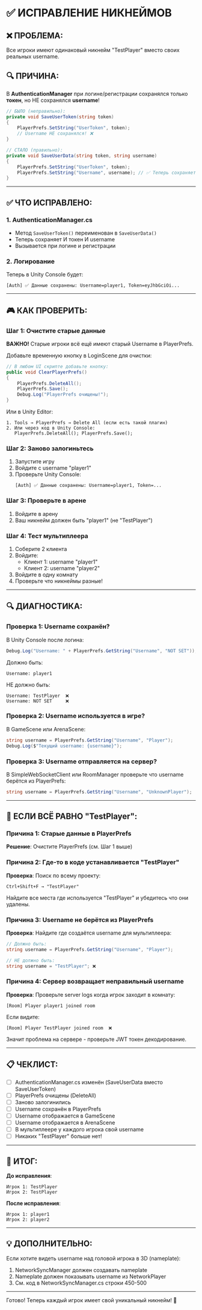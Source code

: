 # ✅ ИСПРАВЛЕНИЕ НИКНЕЙМОВ

## ❌ ПРОБЛЕМА:
Все игроки имеют одинаковый никнейм "TestPlayer" вместо своих реальных username.

## 🔍 ПРИЧИНА:
В **AuthenticationManager** при логине/регистрации сохранялся только **токен**, но НЕ сохранялся **username**!

```csharp
// БЫЛО (неправильно):
private void SaveUserToken(string token)
{
    PlayerPrefs.SetString("UserToken", token);
    // Username НЕ сохранялся! ❌
}

// СТАЛО (правильно):
private void SaveUserData(string token, string username)
{
    PlayerPrefs.SetString("UserToken", token);
    PlayerPrefs.SetString("Username", username); // ✅ Теперь сохраняется!
}
```

---

## ✅ ЧТО ИСПРАВЛЕНО:

### 1. AuthenticationManager.cs
- Метод `SaveUserToken()` переименован в `SaveUserData()`
- Теперь сохраняет И токен И username
- Вызывается при логине и регистрации

### 2. Логирование
Теперь в Unity Console будет:
```
[Auth] ✅ Данные сохранены: Username=player1, Token=eyJhbGciOi...
```

---

## 🎮 КАК ПРОВЕРИТЬ:

### Шаг 1: Очистите старые данные
**ВАЖНО!** Старые игроки всё ещё имеют старый Username в PlayerPrefs.

Добавьте временную кнопку в LoginScene для очистки:
```csharp
// В любом UI скрипте добавьте кнопку:
public void ClearPlayerPrefs()
{
    PlayerPrefs.DeleteAll();
    PlayerPrefs.Save();
    Debug.Log("PlayerPrefs очищены!");
}
```

Или в Unity Editor:
```
1. Tools → PlayerPrefs → Delete All (если есть такой плагин)
2. Или через код в Unity Console:
   PlayerPrefs.DeleteAll(); PlayerPrefs.Save();
```

### Шаг 2: Заново залогиньтесь
1. Запустите игру
2. Войдите с username "player1"
3. Проверьте Unity Console:
   ```
   [Auth] ✅ Данные сохранены: Username=player1, Token=...
   ```

### Шаг 3: Проверьте в арене
1. Войдите в арену
2. Ваш никнейм должен быть "player1" (не "TestPlayer")

### Шаг 4: Тест мультиплеера
1. Соберите 2 клиента
2. Войдите:
   - Клиент 1: username "player1"
   - Клиент 2: username "player2"
3. Войдите в одну комнату
4. Проверьте что никнеймы разные!

---

## 🔍 ДИАГНОСТИКА:

### Проверка 1: Username сохранён?
В Unity Console после логина:
```csharp
Debug.Log("Username: " + PlayerPrefs.GetString("Username", "NOT SET"));
```

Должно быть:
```
Username: player1
```

НЕ должно быть:
```
Username: TestPlayer  ❌
Username: NOT SET     ❌
```

### Проверка 2: Username используется в игре?
В GameScene или ArenaScene:
```csharp
string username = PlayerPrefs.GetString("Username", "Player");
Debug.Log($"Текущий username: {username}");
```

### Проверка 3: Username отправляется на сервер?
В SimpleWebSocketClient или RoomManager проверьте что username берётся из PlayerPrefs:
```csharp
string username = PlayerPrefs.GetString("Username", "UnknownPlayer");
```

---

## 🐛 ЕСЛИ ВСЁ РАВНО "TestPlayer":

### Причина 1: Старые данные в PlayerPrefs
**Решение**: Очистите PlayerPrefs (см. Шаг 1 выше)

### Причина 2: Где-то в коде устанавливается "TestPlayer"
**Проверка**: Поиск по всему проекту:
```
Ctrl+Shift+F → "TestPlayer"
```

Найдите все места где используется "TestPlayer" и убедитесь что они удалены.

### Причина 3: Username не берётся из PlayerPrefs
**Проверка**: Найдите где создаётся username для мультиплеера:
```csharp
// Должно быть:
string username = PlayerPrefs.GetString("Username", "Player");

// НЕ должно быть:
string username = "TestPlayer"; ❌
```

### Причина 4: Сервер возвращает неправильный username
**Проверка**: Проверьте server logs когда игрок заходит в комнату:
```
[Room] Player player1 joined room
```

Если видите:
```
[Room] Player TestPlayer joined room  ❌
```

Значит проблема на сервере - проверьте JWT токен декодирование.

---

## 📋 ЧЕКЛИСТ:

- [ ] AuthenticationManager.cs изменён (SaveUserData вместо SaveUserToken)
- [ ] PlayerPrefs очищены (DeleteAll)
- [ ] Заново залогинились
- [ ] Username сохранён в PlayerPrefs
- [ ] Username отображается в GameScene
- [ ] Username отображается в ArenaScene
- [ ] В мультиплеере у каждого игрока свой username
- [ ] Никаких "TestPlayer" больше нет!

---

## 🎯 ИТОГ:

**До исправления**:
```
Игрок 1: TestPlayer
Игрок 2: TestPlayer
```

**После исправления**:
```
Игрок 1: player1
Игрок 2: player2
```

---

## 💡 ДОПОЛНИТЕЛЬНО:

Если хотите видеть username над головой игрока в 3D (nameplate):
1. NetworkSyncManager должен создавать nameplate
2. Nameplate должен показывать username из NetworkPlayer
3. См. код в NetworkSyncManager.cs строки 450-500

---

Готово! Теперь каждый игрок имеет свой уникальный никнейм! 🎉
